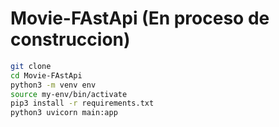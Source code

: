 # Movie-FAstApi (En proceso de construccion)

```sh
git clone
cd Movie-FAstApi
python3 -m venv env 
source my-env/bin/activate
pip3 install -r requirements.txt
python3 uvicorn main:app
```